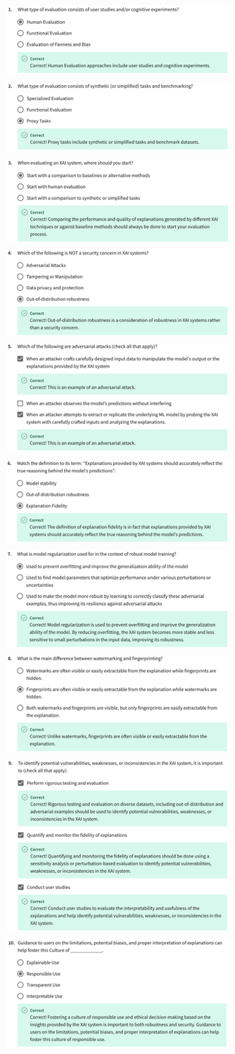 

![](imgs_quizzes/c1m33q1.png)

![](imgs_quizzes/c1m33q2.png)

![](imgs_quizzes/c1m33q3.png)

![](imgs_quizzes/c1m33q4.png)

![](imgs_quizzes/c1m33q5.png)

![](imgs_quizzes/c1m33q6.png)

![](imgs_quizzes/c1m33q7.png)

![](imgs_quizzes/c1m33q8.png)

![](imgs_quizzes/c1m33q9.png)

![](imgs_quizzes/c1m33q10.png)
